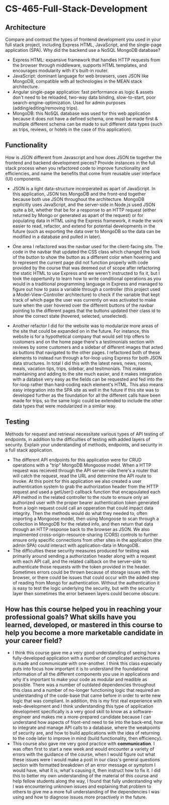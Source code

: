 # CS-465-Full-Stack-Development

## Architecture
Compare and contrast the types of frontend development you used in your full stack project, including Express HTML, JavaScript, and the single-page application (SPA).
Why did the backend use a NoSQL MongoDB database?

- Express HTML: expansive framework that handles HTTP requests from the browser through middleware, supports HTML templates, and encourages modularity with it's built-in router.
- JavaScript: dominant language for web browsers, uses JSON like MongoDB, compatible with all technologies in the MEAN stack architecture.
- Angular single-page application: fast performance as logic & assets don't need to be reloaded, two-way data binding, slow-to-start, poor search-engine-optimization. Used for admin purposes (adding/editing/removing trips).
- MongoDB: this NoSQL database was used for this web application because it does not have a defined schema, one must be made first & multiple different schema can be made to suit different data types (such as trips, reviews, or hotels in the case of this application).

## Functionality
How is JSON different from Javascript and how does JSON tie together the frontend and backend development pieces?
Provide instances in the full stack process when you refactored code to improve functionality and efficiencies, and name the benefits that come from reusable user interface (UI) components.

- JSON is a light data-structure incorperated as apart of JavaScript. In this application, JSON ties MongoDB and the front-end together because both use JSON throughout the architecture. MongoDB explicitly uses JavaScript, and the server-side in Node.js used JSON quite a bit, whether that be for a response to an HTTP request (either returned by Mongo or generated as apart of the request) or for populating data in HTML using the Express framework, it made the work easier to read, refactor, and extend for potential developments in the future (such as exporting the data over to MongoDB so the data can be modified in a database and pulled in later).
  
- One area I refactored was the navbar used for the client-facing site. The code in the navbar that updated the CSS class which changed the look of the button to show the button as a different color when hovering and to represent the current page did not function properly with code provided by the course that was deemed out of scope after refactoring the static HTML to use Express and we weren't instructed to fix it, but I took the oppertunity to learn how to write conditional operations as you would in a traditional programming language in Express and managed to figure out how to pass a variable through a controller (this project used a Model-View-Controller architecture) to check if the variable that kept track of which page the user was currently on was activated to make sure when the user hovered over the different buttons of the navbar pointing to the different pages that the buttons updated their class id to show the correct state (hovered, selected, unselected).

- Another refactor I did for the website was to modularize more areas of the site that could be expanded on in the future. For instance, this website is for a hypothetical company that would sell trip offers to customers and on the home page there's a testimonials section with reviews by some customers and a sidebar of different images that acted as buttons that navigated to the other pages. I refactored both of these elements to instead run through a for-loop using Express for both JSON data structures. In total I did this with the latest news, news, rooms, meals, vacation tips, trips, sidebar, and tesitmonials. This makes maintaining and adding to the site much easier, and it makes integration with a databse very easy as the fields can be requested and fed into the for-loop rather than hard-coding each element's HTML. This also means easy integration into the SPA site as well in the future if this site was to developed further as the foundation for all the different calls have been made for trips, so the same logic could be extended to include the other data types that were modularized in a similar way.
  
## Testing
Methods for request and retrieval necessitate various types of API testing of endpoints, in addition to the difficulties of testing with added layers of security. Explain your understanding of methods, endpoints, and security in a full stack application.

- The different API endpoints for this application were for CRUD operations with a "trip" MongoDB Mongoose model. When a HTTP request was recieved through the API server-side there's a router that will catch the request, read the URL and determine the API route to invoke. At this point for this application we also created a user authentication system to grab the authorization header from the HTTP request and used a getUser() callback function that encapsulated each API method in the related controller to the route to ensure only an authorized user with the proper bearer authentication token generated from a login request could call an opperation that could impact data integrity. Then the methods would do what they needed to, often importing a Mongoose model, then using Mongoose to scan through a collection in MongoDB for the related info, and then return that data through an HTTP response back to the browser as JSON. We also implimented cross-origin-resource-sharing (CORS) controls to further ensure only specific connections from other sites in the application (the admin SPA) could interact with application-data in MongoDB.
- The difficulties these security measures produced for testing was primarily around sending a authorization header along with a request with each API call, and the related callback on the server-side to authenticate those requests with the token provided in the header. Sometimes errors could be thrown because of storage issues with the browser, or there could be issues that could occur with the added step of reading from Mongo for authentication. Without the authentication it is easy to test the logic underlying the security, but with the security layer then sometimes the error between layers could become obscure.

## How has this course helped you in reaching your professional goals? What skills have you learned, developed, or mastered in this course to help you become a more marketable candidate in your career field?

- I think this course gave me a very good understanding of seeing how a fully-developed application with a number of complicated archiectures is made and communicate with one-another. I think this class especially puts into focus how important it is to understand the foundational information of all the different components you use in applications and why it's important to make your code as modular and readible as possible. There was a number of outdated dependencies throughout this class and a number of no-longer functioning logic that required an understanding of the code-base that came before in order to write new logic that was compliant. In addition, this is my first real experience with web-development and I think understanding this type of application development specifically is a very good skill to know as a software-engineer and makes me a more-prepared candidate because I can understand how aspects of front-end need to tie into the back-end, how to integrate and manage API calls to a database, where the weakpoints of security are, and how to build applications with the idea of returning to the code later to improve in mind (build functionality, then efficiency).
- This course also gave me very good practice with **communication**. I was often first to start a new week and would encounter a variety of errors with the guidance of the course, when I would figure out what these issues were I would make a post in our class's general questions section with formatted breakdown of an error message or symptom I would have, what it is, what's causing it, then instruct how to fix it. I did this to better my own understanding of the material of this course and help fellow students along the way, I found that fully understanding why I was encountering unknown issues and explaining that problem to others to give me a more full understanding of the dependencies I was using and how to diagnose issues more proactively in the future.
